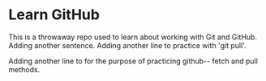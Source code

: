 # Learn GitHub

This is a throwaway repo used to learn about working with Git and GitHub.
Adding another sentence.
Adding another line to practice with 'git pull'.

Adding another line to for the purpose of practicing github-- fetch and pull methods.

